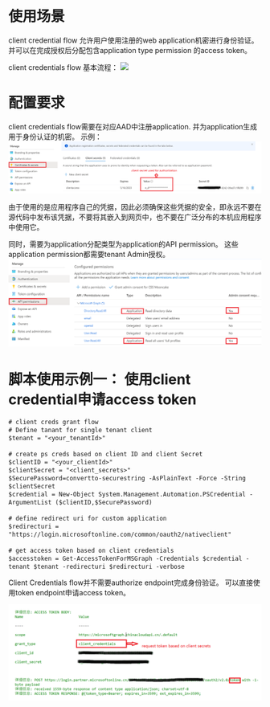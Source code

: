 # 使用场景

client credential flow 允许用户使用注册的web application机密进行身份验证。并可以在完成授权后分配包含application type permission 的access token。

client credentials flow 基本流程： 
![](https://learn.microsoft.com/zh-cn/azure/active-directory/develop/media/v2-oauth2-client-creds-grant-flow/convergence-scenarios-client-creds.svg)

# 配置要求

client credentials flow需要在对应AAD中注册application. 并为application生成用于身份认证的机密。
示例：
![](./clientcreds1.png)

由于使用的是应用程序自己的凭据，因此必须确保这些凭据的安全，即永远不要在源代码中发布该凭据，不要将其嵌入到网页中，也不要在广泛分布的本机应用程序中使用它。

同时，需要为application分配类型为application的API permission。 这些application permission都需要tenant Admin授权。 
![](./clientcreds2.png)


# 脚本使用示例一： 使用client credential申请access token 

	# client creds grant flow 
	# Define tanant for single tenant client
	$tenant = "<your_tenantId>"
	
	# create ps creds based on client ID and client Secret
	$clientID = "<your_clientId>" 
	$clientSecret = "<client_secrets>"
	$SecurePassword=convertto-securestring -AsPlainText -Force -String $clientSecret
	$credential = New-Object System.Management.Automation.PSCredential -ArgumentList ($clientID,$SecurePassword)
	
	# define redirect uri for custom application
	$redirecturi = "https://login.microsoftonline.com/common/oauth2/nativeclient"

	# get access token based on client credentials
	$accesstoken = Get-AccessTokenForMSGraph -Credentials $credential -tenant $tenant -redirecturi $redirecturi -verbose 


Client Credentials flow并不需要authorize endpoint完成身份验证。 可以直接使用token endpoint申请access token。

![](./clientcreds3.png)